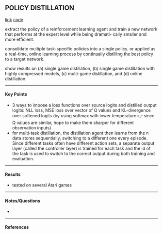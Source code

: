 ## POLICY DISTILLATION

[link](https://arxiv.org/pdf/1511.06295.pdf)
[code]()

<!-- ***************************************************** -->
extract the policy of a reinforcement learning agent and train a new network that performs at the expert level while being dramati- cally smaller and more efficient.

consolidate multiple task-specific policies into a single policy. or applied as a real-time, online learning process by continually distilling the best policy to a target network.

show results on (a) single game distillation, (b) single game distillation with highly compressed models, (c) multi-game distillation, and (d) online distillation.

<!-- ***************************************************** -->
---
#### Key Points

- 3 ways to impose a loss functions over source logits and distilled output logits: NLL loss, MSE loss over vector of Q values and KL-divergence over softened logits (by using softmax with lower temperature :point_right: since Q values are similar, hope to make them sharper for different observation inputs)
- for multi-task distillation, the distillation agent then learns from the n data stores sequentially, switching to a different one every episode. Since different tasks often have different action sets, a separate output layer (called the controller layer) is trained for each task and the id of the task is used to switch to the correct output during both training and evaluation.

<!-- ***************************************************** -->
---
#### Results

- tested on several Atari games

<!-- ***************************************************** -->
---
#### Notes/Questions

- 

<!-- ***************************************************** -->
---
#### References




